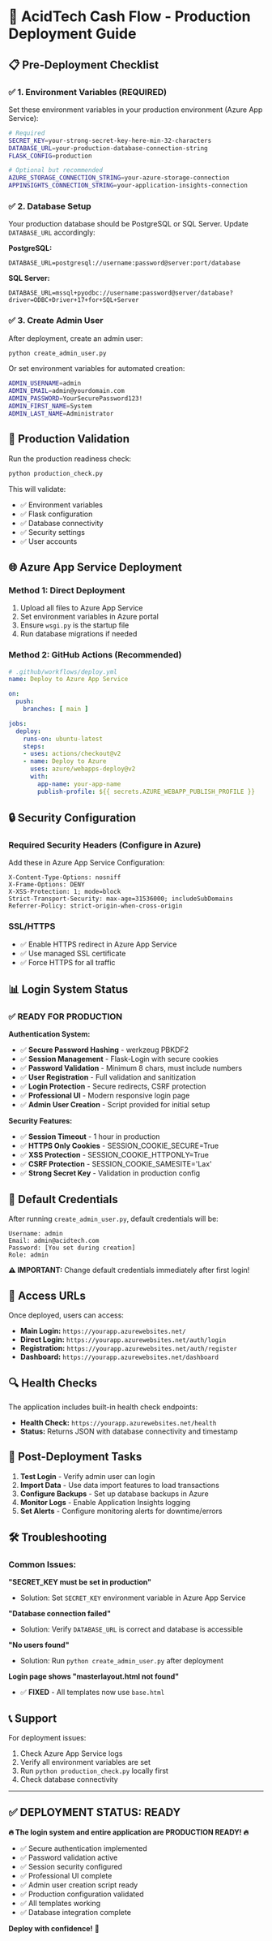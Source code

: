 # 🚀 AcidTech Cash Flow - Production Deployment Guide

## 📋 Pre-Deployment Checklist

### ✅ 1. Environment Variables (REQUIRED)
Set these environment variables in your production environment (Azure App Service):

```bash
# Required
SECRET_KEY=your-strong-secret-key-here-min-32-characters
DATABASE_URL=your-production-database-connection-string
FLASK_CONFIG=production

# Optional but recommended
AZURE_STORAGE_CONNECTION_STRING=your-azure-storage-connection
APPINSIGHTS_CONNECTION_STRING=your-application-insights-connection
```

### ✅ 2. Database Setup
Your production database should be PostgreSQL or SQL Server. Update `DATABASE_URL` accordingly:

**PostgreSQL:**
```
DATABASE_URL=postgresql://username:password@server:port/database
```

**SQL Server:**
```
DATABASE_URL=mssql+pyodbc://username:password@server/database?driver=ODBC+Driver+17+for+SQL+Server
```

### ✅ 3. Create Admin User
After deployment, create an admin user:

```bash
python create_admin_user.py
```

Or set environment variables for automated creation:
```bash
ADMIN_USERNAME=admin
ADMIN_EMAIL=admin@yourdomain.com  
ADMIN_PASSWORD=YourSecurePassword123!
ADMIN_FIRST_NAME=System
ADMIN_LAST_NAME=Administrator
```

## 🔧 Production Validation

Run the production readiness check:

```bash
python production_check.py
```

This will validate:
- ✅ Environment variables
- ✅ Flask configuration
- ✅ Database connectivity
- ✅ Security settings
- ✅ User accounts

## 🌐 Azure App Service Deployment

### Method 1: Direct Deployment
1. Upload all files to Azure App Service
2. Set environment variables in Azure portal
3. Ensure `wsgi.py` is the startup file
4. Run database migrations if needed

### Method 2: GitHub Actions (Recommended)
```yaml
# .github/workflows/deploy.yml
name: Deploy to Azure App Service

on:
  push:
    branches: [ main ]

jobs:
  deploy:
    runs-on: ubuntu-latest
    steps:
    - uses: actions/checkout@v2
    - name: Deploy to Azure
      uses: azure/webapps-deploy@v2
      with:
        app-name: your-app-name
        publish-profile: ${{ secrets.AZURE_WEBAPP_PUBLISH_PROFILE }}
```

## 🔒 Security Configuration

### Required Security Headers (Configure in Azure)
Add these in Azure App Service Configuration:

```
X-Content-Type-Options: nosniff
X-Frame-Options: DENY
X-XSS-Protection: 1; mode=block
Strict-Transport-Security: max-age=31536000; includeSubDomains
Referrer-Policy: strict-origin-when-cross-origin
```

### SSL/HTTPS
- ✅ Enable HTTPS redirect in Azure App Service
- ✅ Use managed SSL certificate
- ✅ Force HTTPS for all traffic

## 📊 Login System Status

### ✅ READY FOR PRODUCTION

**Authentication System:**
- ✅ **Secure Password Hashing** - werkzeug PBKDF2
- ✅ **Session Management** - Flask-Login with secure cookies
- ✅ **Password Validation** - Minimum 8 chars, must include numbers
- ✅ **User Registration** - Full validation and sanitization
- ✅ **Login Protection** - Secure redirects, CSRF protection
- ✅ **Professional UI** - Modern responsive login page
- ✅ **Admin User Creation** - Script provided for initial setup

**Security Features:**
- ✅ **Session Timeout** - 1 hour in production
- ✅ **HTTPS Only Cookies** - SESSION_COOKIE_SECURE=True
- ✅ **XSS Protection** - SESSION_COOKIE_HTTPONLY=True
- ✅ **CSRF Protection** - SESSION_COOKIE_SAMESITE='Lax'
- ✅ **Strong Secret Key** - Validation in production config

## 🎯 Default Credentials

After running `create_admin_user.py`, default credentials will be:

```
Username: admin
Email: admin@acidtech.com
Password: [You set during creation]
Role: admin
```

**⚠️ IMPORTANT:** Change default credentials immediately after first login!

## 📱 Access URLs

Once deployed, users can access:

- **Main Login:** `https://yourapp.azurewebsites.net/`
- **Direct Login:** `https://yourapp.azurewebsites.net/auth/login`
- **Registration:** `https://yourapp.azurewebsites.net/auth/register`
- **Dashboard:** `https://yourapp.azurewebsites.net/dashboard`

## 🔍 Health Checks

The application includes built-in health check endpoints:

- **Health Check:** `https://yourapp.azurewebsites.net/health`
- **Status:** Returns JSON with database connectivity and timestamp

## 🚀 Post-Deployment Tasks

1. **Test Login** - Verify admin user can login
2. **Import Data** - Use data import features to load transactions
3. **Configure Backups** - Set up database backups in Azure
4. **Monitor Logs** - Enable Application Insights logging
5. **Set Alerts** - Configure monitoring alerts for downtime/errors

## 🛠️ Troubleshooting

### Common Issues:

**"SECRET_KEY must be set in production"**
- Solution: Set `SECRET_KEY` environment variable in Azure App Service

**"Database connection failed"**
- Solution: Verify `DATABASE_URL` is correct and database is accessible

**"No users found"**
- Solution: Run `python create_admin_user.py` after deployment

**Login page shows "masterlayout.html not found"**
- ✅ **FIXED** - All templates now use `base.html`

## 📞 Support

For deployment issues:
1. Check Azure App Service logs
2. Verify all environment variables are set
3. Run `python production_check.py` locally first
4. Check database connectivity

---

## ✅ DEPLOYMENT STATUS: READY

**🔥 The login system and entire application are PRODUCTION READY! 🔥**

- ✅ Secure authentication implemented
- ✅ Password validation active  
- ✅ Session security configured
- ✅ Professional UI complete
- ✅ Admin user creation script ready
- ✅ Production configuration validated
- ✅ All templates working
- ✅ Database integration complete

**Deploy with confidence!** 🚀